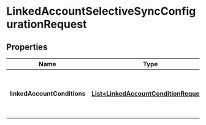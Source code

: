 

# LinkedAccountSelectiveSyncConfigurationRequest


## Properties

Name | Type | Description | Notes
------------ | ------------- | ------------- | -------------
**linkedAccountConditions** | [**List&lt;LinkedAccountConditionRequest&gt;**](LinkedAccountConditionRequest.md) | The conditions belonging to a selective sync. | 



